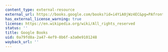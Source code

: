 ```yaml
---
content_type: external-resource
external_url: https://books.google.com/books?id=i4YiA0jWz4EC&pg=PAfrontcover#v=onepage&q&f=false
has_external_license_warning: true
license: https://en.wikipedia.org/wiki/All_rights_reserved
status: ''
title: Google Books
uid: 0a79fd8a-2a47-4ef9-8b6f-a3a0e9101248
wayback_url: ''
---
```

